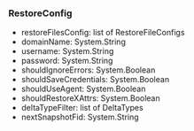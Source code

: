 ### RestoreConfig
- restoreFilesConfig: list of RestoreFileConfigs
- domainName: System.String
- username: System.String
- password: System.String
- shouldIgnoreErrors: System.Boolean
- shouldSaveCredentials: System.Boolean
- shouldUseAgent: System.Boolean
- shouldRestoreXAttrs: System.Boolean
- deltaTypeFilter: list of DeltaTypes
- nextSnapshotFid: System.String
